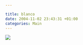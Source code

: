 ```yaml
---

title: blanco
date: 2004-11-02 23:43:31 +01:00
categories: Main
---
```

<IMG src="http://www.foksuk.nl/imggif.php?i=/upload/d626.gif">
